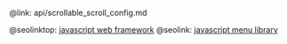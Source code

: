 @link: api/scrollable_scroll_config.md

@seolinktop: [javascript web framework](https://webix.com)
@seolink: [javascript menu library](https://webix.com/widget/menu/)